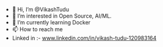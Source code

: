 - 👋 Hi, I’m @VikashTudu
- 👀 I’m interested in Open Source, AI/ML.
- 🌱 I’m currently learning Docker
- 📫 How to reach me 
- Linked in :- www.linkedin.com/in/vikash-tudu-120983164

<!---
VikashTudu/VikashTudu is a ✨ special ✨ repository because its `README.md` (this file) appears on your GitHub profile.
You can click the Preview link to take a look at your changes.
--->

